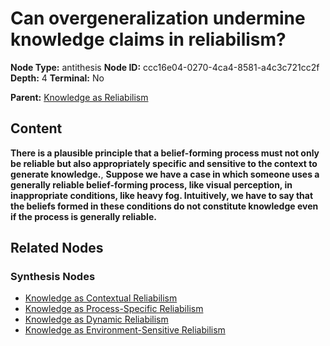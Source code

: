 # Can overgeneralization undermine knowledge claims in reliabilism?

**Node Type:** antithesis
**Node ID:** ccc16e04-0270-4ca4-8581-a4c3c721cc2f
**Depth:** 4
**Terminal:** No

**Parent:** [Knowledge as Reliabilism](knowledge-as-reliabilism-synthesis-4b268cbb-898f-4b48-9870-189a4f045656.md)

## Content

**There is a plausible principle that a belief-forming process must not only be reliable but also appropriately specific and sensitive to the context to generate knowledge.**, **Suppose we have a case in which someone uses a generally reliable belief-forming process, like visual perception, in inappropriate conditions, like heavy fog. Intuitively, we have to say that the beliefs formed in these conditions do not constitute knowledge even if the process is generally reliable.**

## Related Nodes

### Synthesis Nodes

- [Knowledge as Contextual Reliabilism](knowledge-as-contextual-reliabilism-synthesis-39b1120d-e6f7-4f2a-8e7a-e9281919fb79.md)
- [Knowledge as Process-Specific Reliabilism](knowledge-as-process-specific-reliabilism-synthesis-e230b531-50e8-47d3-90aa-ea2d80ccdc0e.md)
- [Knowledge as Dynamic Reliabilism](knowledge-as-dynamic-reliabilism-synthesis-0c698212-256b-49e3-8d99-bae6c0d43994.md)
- [Knowledge as Environment-Sensitive Reliabilism](knowledge-as-environment-sensitive-reliabilism-synthesis-b3fd9691-7afb-4594-847e-75257eeb795e.md)
